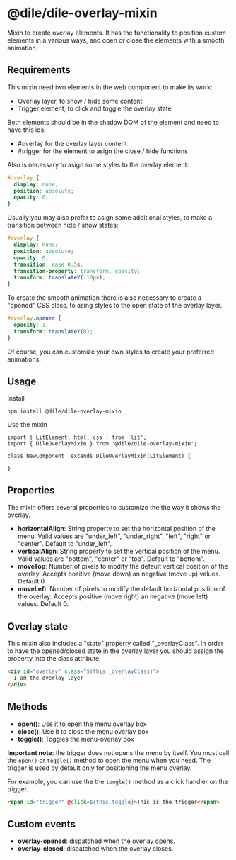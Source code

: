 # @dile/dile-overlay-mixin

Mixin to create overlay elements. It has the functionality to position custom elements in a various ways, and open or close the elements with a smooth animation.

## Requirements

This mixin need two elements in the web component to make its work:
- Overlay layer, to show / hide some content
- Trigger element, to click and toggle the overlay state

Both elements should be in the shadow DOM of the element and need to have this ids:
- #overlay for the overlay layer content
- #trigger for the element to asign the close / hide functions

Also is necessary to asign some styles to the overlay element:

```css
#overlay {
  display: none;
  position: absolute;
  opacity: 0;
}
```

Usually you may also prefer to asign some additional styles, to make a transition between hide / show states:

```css
#overlay {
  display: none;
  position: absolute;
  opacity: 0;
  transition: ease 0.5s;
  transition-property: transform, opacity;
  transform: translateY(-10px);
}
```

To create the smooth animation there is also necessary to create a "opened" CSS class, to asing styles to the open state of the overlay layer.

```css
#overlay.opened {
  opacity: 1;
  transform: translateY(0);
}
```

Of course, you can customize your own styles to create your preferred animations.

## Usage

Install

```
npm install @dile/dile-overlay-mixin
```

Use the mixin

```
import { LitElement, html, css } from 'lit';
import { DileOverlayMixin } from '@dile/dile-overlay-mixin';

class NewComponent  extends DileOverlayMixin(LitElement) {

}
```

## Properties

The mixin offers several properties to customize the the way it shows the overlay.

- **horizontalAlign**: String property to set the horizontal position of the menu. Valid values are "under_left", "under_right", "left", "right" or "center". Default to "under_left".
- **verticalAlign**: String property to set the vertical position of the menu. Valid values are "bottom", "center" or "top". Default to "bottom".
- **moveTop**: Number of pixels to modify the default vertical position of the overlay. Accepts positive (move down) an negative (move up) values. Default 0.
- **moveLeft**: Number of pixels to modify the default horizontal position of the overlay. Accepts positive (move right) an negative (move left) values. Default 0.

## Overlay state

This mixin also includes a "state" property called "_overlayClass". In order to have the opened/closed state in the overlay layer you should assign the property into the class attribute.

```html
<div id="overlay" class="${this._overlayClass}">
  I am the overlay layer
</div>
```

## Methods

- **open()**: Use it to open the menu overlay box
- **close()**: Use it to close the menu overlay box
- **toggle()**: Toggles the menu-overlay box

**Important note**: the trigger does not opens the menu by itself. You must call the ```open()``` or ```toggle()``` method to open the menu when you need. The trigger is used by default only for positioning the menu overlay.

For example, you can use the the ```toogle()``` method as a click handler on the trigger.

```html
<span id="trigger" @click=${this.toggle}>This is the trigger</span>
```

## Custom events

- **overlay-opened**: dispatched when the overlay opens.
- **overlay-closed**: dispatched when the overlay closes.